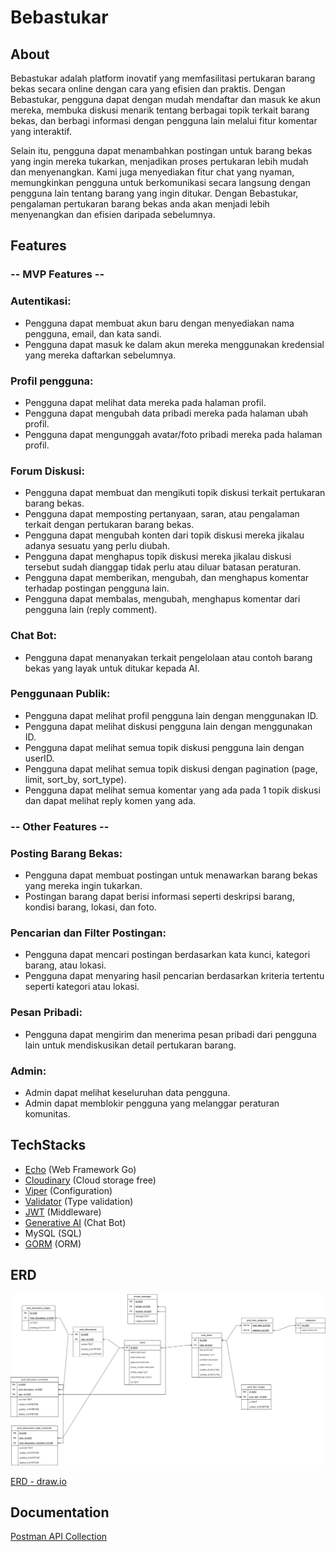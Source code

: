 # Bebastukar

## About

Bebastukar adalah platform inovatif yang memfasilitasi pertukaran barang bekas secara online dengan cara yang efisien dan praktis. Dengan Bebastukar, pengguna dapat dengan mudah mendaftar dan masuk ke akun mereka, membuka diskusi menarik tentang berbagai topik terkait barang bekas, dan berbagi informasi dengan pengguna lain melalui fitur komentar yang interaktif.

Selain itu, pengguna dapat menambahkan postingan untuk barang bekas yang ingin mereka tukarkan, menjadikan proses pertukaran lebih mudah dan menyenangkan. Kami juga menyediakan fitur chat yang nyaman, memungkinkan pengguna untuk berkomunikasi secara langsung dengan pengguna lain tentang barang yang ingin ditukar. Dengan Bebastukar, pengalaman pertukaran barang bekas anda akan menjadi lebih menyenangkan dan efisien daripada sebelumnya.

## Features

### -- MVP Features --

### Autentikasi:

- Pengguna dapat membuat akun baru dengan menyediakan nama pengguna, email, dan kata sandi.
- Pengguna dapat masuk ke dalam akun mereka menggunakan kredensial yang mereka daftarkan sebelumnya.

### Profil pengguna:

- Pengguna dapat melihat data mereka pada halaman profil.
- Pengguna dapat mengubah data pribadi mereka pada halaman ubah profil.
- Pengguna dapat mengunggah avatar/foto pribadi mereka pada halaman profil.

### Forum Diskusi:

- Pengguna dapat membuat dan mengikuti topik diskusi terkait pertukaran barang bekas.
- Pengguna dapat memposting pertanyaan, saran, atau pengalaman terkait dengan pertukaran barang bekas.
- Pengguna dapat mengubah konten dari topik diskusi mereka jikalau adanya sesuatu yang perlu diubah.
- Pengguna dapat menghapus topik diskusi mereka jikalau diskusi tersebut sudah dianggap tidak perlu atau diluar batasan peraturan.
- Pengguna dapat memberikan, mengubah, dan menghapus komentar terhadap postingan pengguna lain.
- Pengguna dapat membalas, mengubah, menghapus komentar dari pengguna lain (reply comment).

### Chat Bot:

- Pengguna dapat menanyakan terkait pengelolaan atau contoh barang bekas yang layak untuk ditukar kepada AI.

### Penggunaan Publik:

- Pengguna dapat melihat profil pengguna lain dengan menggunakan ID.
- Pengguna dapat melihat diskusi pengguna lain dengan menggunakan ID.
- Pengguna dapat melihat semua topik diskusi pengguna lain dengan userID.
- Pengguna dapat melihat semua topik diskusi dengan pagination (page, limit, sort_by, sort_type).
- Pengguna dapat melihat semua komentar yang ada pada 1 topik diskusi dan dapat melihat reply komen yang ada.

### -- Other Features --

### Posting Barang Bekas:

- Pengguna dapat membuat postingan untuk menawarkan barang bekas yang mereka ingin tukarkan.
- Postingan barang dapat berisi informasi seperti deskripsi barang, kondisi barang, lokasi, dan foto.

### Pencarian dan Filter Postingan:

- Pengguna dapat mencari postingan berdasarkan kata kunci, kategori barang, atau lokasi.
- Pengguna dapat menyaring hasil pencarian berdasarkan kriteria tertentu seperti kategori atau lokasi.

### Pesan Pribadi:

- Pengguna dapat mengirim dan menerima pesan pribadi dari pengguna lain untuk mendiskusikan detail pertukaran barang.

### Admin:

- Admin dapat melihat keseluruhan data pengguna.
- Admin dapat memblokir pengguna yang melanggar peraturan komunitas.

## TechStacks

- [Echo](https://github.com/labstack/echo) (Web Framework Go)
- [Cloudinary](https://github.com/cloudinary/cloudinary-go/) (Cloud storage free)
- [Viper](https://github.com/spf13/viper) (Configuration)
- [Validator](https://github.com/go-playground/validator) (Type validation)
- [JWT](https://github.com/golang-jwt/jwt) (Middleware)
- [Generative AI](https://github.com/google/generative-ai-go) (Chat Bot)
- MySQL (SQL)
- [GORM](https://gorm.io/docs/) (ORM)

## ERD

![ERD - Picture](<docs/(ERD)%20Mini%20Project%20-%20BebasTukar.drawio.png>)

[ERD - draw.io](https://drive.google.com/file/d/1njk9cH9IgRjSxqUGDRB2-1rVvhaYRWvo/view?usp=sharing)

## Documentation

[Postman API Collection](https://www.postman.com/sawalrever23/documentation/34865902-1d123c72-3abb-4d5e-96d3-be7023f3fce1)
